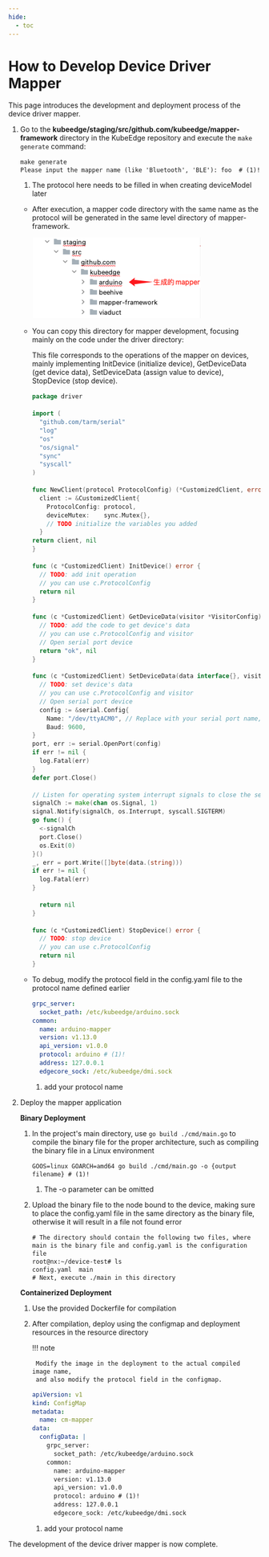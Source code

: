 ```yaml
---
hide:
  - toc
---
```


# How to Develop Device Driver Mapper

This page introduces the development and deployment process of the device driver mapper.

1. Go to the **kubeedge/staging/src/github.com/kubeedge/mapper-framework** directory in the KubeEdge repository and execute the `make generate` command:

    ```shell
    make generate
    Please input the mapper name (like 'Bluetooth', 'BLE'): foo  # (1)!
    ```

    1. The protocol here needs to be filled in when creating deviceModel later

    - After execution, a mapper code directory with the same name as the protocol will be generated in the same level directory of mapper-framework.
    
        ![mapper directory](../images/mapper-01.png)

    - You can copy this directory for mapper development, focusing mainly on the code under the driver directory:

        This file corresponds to the operations of the mapper on devices, mainly implementing InitDevice (initialize device), GetDeviceData (get device data), SetDeviceData (assign value to device), StopDevice (stop device).

        ```go
        package driver
        ​
        import (
          "github.com/tarm/serial"
          "log"
          "os"
          "os/signal"
          "sync"
          "syscall"
        )
        ​
        func NewClient(protocol ProtocolConfig) (*CustomizedClient, error) {
          client := &CustomizedClient{
            ProtocolConfig: protocol,
            deviceMutex:    sync.Mutex{},
            // TODO initialize the variables you added
          }
        return client, nil
        }
        ​
        func (c *CustomizedClient) InitDevice() error {
          // TODO: add init operation
          // you can use c.ProtocolConfig
          return nil
        }
        ​
        func (c *CustomizedClient) GetDeviceData(visitor *VisitorConfig) (interface{}, error) {
          // TODO: add the code to get device's data
          // you can use c.ProtocolConfig and visitor
          // Open serial port device
          return "ok", nil
        }
        ​
        func (c *CustomizedClient) SetDeviceData(data interface{}, visitor *VisitorConfig) error {
          // TODO: set device's data
          // you can use c.ProtocolConfig and visitor
          // Open serial port device
          config := &serial.Config{
            Name: "/dev/ttyACM0", // Replace with your serial port name, such as "/dev/ttyUSB0" (Linux) or "COM1" (Windows)
            Baud: 9600,
        }
        port, err := serial.OpenPort(config)
        if err != nil {
          log.Fatal(err)
        }
        defer port.Close()
        ​
        // Listen for operating system interrupt signals to close the serial port connection before the program terminates
        signalCh := make(chan os.Signal, 1)
        signal.Notify(signalCh, os.Interrupt, syscall.SIGTERM)
        go func() {
          <-signalCh
          port.Close()
          os.Exit(0)
        }()
        _, err = port.Write([]byte(data.(string)))
        if err != nil {
          log.Fatal(err)
        }
        ​
          return nil
        }
        ​
        func (c *CustomizedClient) StopDevice() error {
          // TODO: stop device
          // you can use c.ProtocolConfig
          return nil
        }
        ```

    - To debug, modify the protocol field in the config.yaml file to the protocol name defined earlier

        ```yaml title="config.yaml"
        grpc_server:
          socket_path: /etc/kubeedge/arduino.sock
        common:
          name: arduino-mapper
          version: v1.13.0
          api_version: v1.0.0
          protocol: arduino # (1)!
          address: 127.0.0.1
          edgecore_sock: /etc/kubeedge/dmi.sock
        ```

        1. add your protocol name

2. Deploy the mapper application

    **Binary Deployment**

    1. In the project's main directory, use `go build ./cmd/main.go` to compile the binary file
       for the proper architecture, such as compiling the binary file in a Linux environment

        ```shell
        GOOS=linux GOARCH=amd64 go build ./cmd/main.go -o {output filename} # (1)!
        ```

        1. The -o parameter can be omitted

    2. Upload the binary file to the node bound to the device, making sure to place the config.yaml file in the same directory as the binary file, otherwise it will result in a file not found error

        ```shell
        # The directory should contain the following two files, where main is the binary file and config.yaml is the configuration file
        root@nx:~/device-test# ls
        config.yaml  main
        # Next, execute ./main in this directory
        ```

    **Containerized Deployment**

    1. Use the provided Dockerfile for compilation
    
    2. After compilation, deploy using the configmap and deployment resources in the resource directory

        !!! note

            Modify the image in the deployment to the actual compiled image name,
            and also modify the protocol field in the configmap.
    
        ```yaml
        apiVersion: v1
        kind: ConfigMap
        metadata:
          name: cm-mapper
        data:
          configData: |
            grpc_server:
              socket_path: /etc/kubeedge/arduino.sock
            common:
              name: arduino-mapper
              version: v1.13.0
              api_version: v1.0.0
              protocol: arduino # (1)!
              address: 127.0.0.1
              edgecore_sock: /etc/kubeedge/dmi.sock
        ```

        1. add your protocol name

The development of the device driver mapper is now complete.
